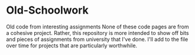 # Old-Schoolwork
Old code from interesting assignments
None of these code pages are from a cohesive project. Rather, this repository is more intended to show off bits and pieces of assignments 
from university that I've done. I'll add to the file over time for projects that are particularly worthwhile.
